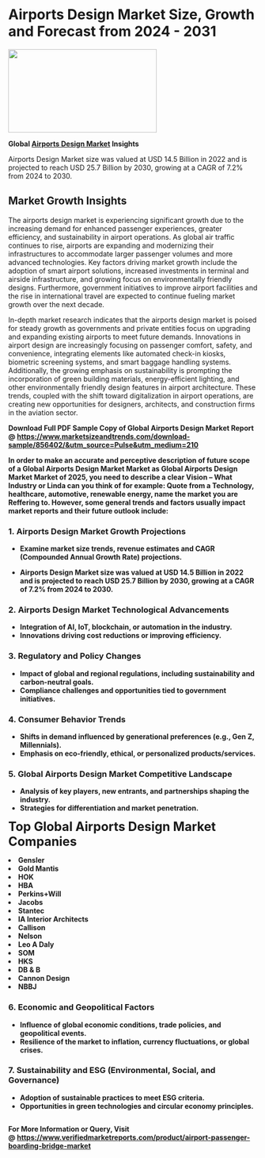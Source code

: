 <H1>Airports Design Market Size, Growth and Forecast from 2024 - 2031</H1><img class="aligncenter size-medium wp-image-584254" src="https://thirdeyenews.in/wp-content/uploads/2024/09/Global-Market-Research-300x168.jpeg" alt="" width="300" height="168" /><p><strong>Global&nbsp;<a href="https://www.marketsizeandtrends.com/download-sample/856402/&amp;utm_source=Pulse&amp;utm_medium=210">Airports Design Market</a> Insights</strong></p><p>Airports Design Market size was valued at USD 14.5 Billion in 2022 and is projected to reach USD 25.7 Billion by 2030, growing at a CAGR of 7.2% from 2024 to 2030.</p><p><h2>Market Growth Insights</h2> <p>The airports design market is experiencing significant growth due to the increasing demand for enhanced passenger experiences, greater efficiency, and sustainability in airport operations. As global air traffic continues to rise, airports are expanding and modernizing their infrastructures to accommodate larger passenger volumes and more advanced technologies. Key factors driving market growth include the adoption of smart airport solutions, increased investments in terminal and airside infrastructure, and growing focus on environmentally friendly designs. Furthermore, government initiatives to improve airport facilities and the rise in international travel are expected to continue fueling market growth over the next decade.</p> <p><strong></strong></p> <p>In-depth market research indicates that the airports design market is poised for steady growth as governments and private entities focus on upgrading and expanding existing airports to meet future demands. Innovations in airport design are increasingly focusing on passenger comfort, safety, and convenience, integrating elements like automated check-in kiosks, biometric screening systems, and smart baggage handling systems. Additionally, the growing emphasis on sustainability is prompting the incorporation of green building materials, energy-efficient lighting, and other environmentally friendly design features in airport architecture. These trends, coupled with the shift toward digitalization in airport operations, are creating new opportunities for designers, architects, and construction firms in the aviation sector.</p> <p><strong></p><p><span class=""><strong>Download Full PDF Sample Copy of Global Airports Design Market Report</strong> @ <a href="https://www.marketsizeandtrends.com/download-sample/856402/&amp;utm_source=Pulse&amp;utm_medium=210" target="_blank">https://www.marketsizeandtrends.com/download-sample/856402/&amp;utm_source=Pulse&amp;utm_medium=210</a></span></p><p>In order to make an accurate and perceptive description of future scope of a Global&nbsp;Airports Design Market Market as Global&nbsp;Airports Design Market Market of 2025, you need to describe a clear Vision &ndash; What Industry or Linda can you think of for example: Quote from a Technology, healthcare, automotive, renewable energy, name the market you are Reffering to. However, some general trends and factors usually impact market reports and their future outlook include:</p><h3>1.&nbsp;<strong>Airports Design Market Growth Projections</strong></h3><ul><li>Examine market size trends, revenue estimates and CAGR (Compounded Annual Growth Rate) projections.</li><li><p>Airports Design Market size was valued at USD 14.5 Billion in 2022 and is projected to reach USD 25.7 Billion by 2030, growing at a CAGR of 7.2% from 2024 to 2030.</p></li></ul><h3>2.&nbsp;<strong>Airports Design Market Technological Advancements</strong></h3><ul><li>Integration of AI, IoT, blockchain, or automation in the industry.</li><li>Innovations driving cost reductions or improving efficiency.</li></ul><h3>3.&nbsp;<strong>Regulatory and Policy Changes</strong></h3><ul><li>Impact of global and regional regulations, including sustainability and carbon-neutral goals.</li><li>Compliance challenges and opportunities tied to government initiatives.</li></ul><h3>4.&nbsp;<strong>Consumer Behavior Trends</strong></h3><ul><li>Shifts in demand influenced by generational preferences (e.g., Gen Z, Millennials).</li><li>Emphasis on eco-friendly, ethical, or personalized products/services.</li></ul><h3>5.&nbsp;<strong>Global Airports Design Market Competitive Landscape</strong></h3><ul><li>Analysis of key players, new entrants, and partnerships shaping the industry.</li><li>Strategies for differentiation and market penetration.</li></ul><p data-pm-slice="1 1 []"><span style="color: inherit; font-family: inherit; font-size: 25px;">Top Global Airports Design Market Companies</span></p><div class="" data-test-id=""><p><li>Gensler</li><li> Gold Mantis</li><li> HOK</li><li> HBA</li><li> Perkins+Will</li><li> Jacobs</li><li> Stantec</li><li> IA Interior Architects</li><li> Callison</li><li> Nelson</li><li> Leo A Daly</li><li> SOM</li><li> HKS</li><li> DB & B</li><li> Cannon Design</li><li> NBBJ</li></p></div><h3>6.&nbsp;<strong>Economic and Geopolitical Factors</strong></h3><ul><li>Influence of global economic conditions, trade policies, and geopolitical events.</li><li>Resilience of the market to inflation, currency fluctuations, or global crises.</li></ul><h3>7.&nbsp;<strong>Sustainability and ESG (Environmental, Social, and Governance)</strong></h3><ul><li>Adoption of sustainable practices to meet ESG criteria.</li><li>Opportunities in green technologies and circular economy principles.</li></ul><h2><strong style="font-size: 14px;">For More Information or Query, Visit @&nbsp;</strong><a style="background-color: #ffffff; font-size: 14px;" href="https://www.marketsizeandtrends.com/report/airports-design-market/" target="_blank">https://www.verifiedmarketreports.com/product/airport-passenger-boarding-bridge-market</a></h2>
